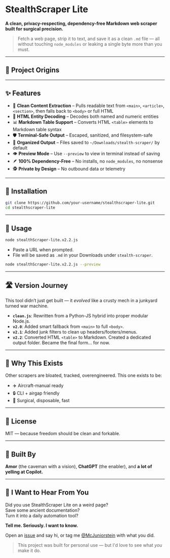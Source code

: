 # StealthScraper Lite

**A clean, privacy-respecting, dependency-free Markdown web scraper built for surgical precision.**

> Fetch a web page, strip it to text, and save it as a clean `.md` file — all without touching `node_modules` or leaking a single byte more than you must.

---

## 🤝 Project Origins

<same content as original up to Features section>

---

## ✨ Features

- 🧼 **Clean Content Extraction** – Pulls readable text from `<main>`, `<article>`, `<section>`, then falls back to `<body>` or full HTML
- 🧠 **HTML Entity Decoding** – Decodes both named and numeric entities
- 📊 **Markdown Table Support** – Converts HTML `<table>` elements to Markdown table syntax
- 🛡️ **Terminal-Safe Output** – Escaped, sanitized, and filesystem-safe
- 📁 **Organized Output** – Files saved to `~/Downloads/stealth-scraper/` by default
- 👁️ **Preview Mode** – Use `--preview` to view in terminal instead of saving
- 🪶 **100% Dependency-Free** – No installs, no `node_modules`, no nonsense
- 🕵️ **Private by Design** – No outbound data or telemetry

---

## 🔧 Installation

```bash
git clone https://github.com/your-username/stealthscraper-lite.git
cd stealthscraper-lite
```

---

## 🚀 Usage

```bash
node stealthScraper-lite.v2.2.js
```

- Paste a URL when prompted.
- File will be saved as `.md` in your Downloads under `stealth-scraper`.

```bash
node stealthScraper-lite.v2.2.js --preview
```

---

## 🛣️ Version Journey

This tool didn’t just get built — it *evolved* like a crusty mech in a junkyard turned war machine.

- **`clean.js`**: Rewritten from a Python-JS hybrid into proper modular Node.js.
- **`v2.0`**: Added smart fallback from `<main>` to full `<body>`.
- **`v2.1`**: Added junk filters to clean up headers/footers/menus.
- **`v2.2`**: Converted HTML `<table>` to Markdown. Created a dedicated output folder. Became the final form… for now.

---

## 🧠 Why This Exists

Other scrapers are bloated, tracked, overengineered. This one exists to be:

- ✈️ Aircraft-manual ready
- 🔒 CLI + airgap friendly
- 🥷 Surgical, disposable, fast

---

## 📜 License

MIT — because freedom should be clean and forkable.

---

## 👑 Built By

**Amor** (the caveman with a vision), **ChatGPT** (the enabler), and **a lot of yelling at Copilot.**

---

## 🙌 I Want to Hear From You

Did you use StealthScraper Lite on a weird page?  
Save some ancient documentation?  
Turn it into a daily automation tool?

**Tell me. Seriously. I want to know.**

Open an [issue](https://github.com/McJuniorstein/stealthscraper-lite/issues) and say hi, or tag me [@McJuniorstein](https://github.com/McJuniorstein) with what you did.

> This project was built for personal use — but I'd love to see what *you* make it do.

